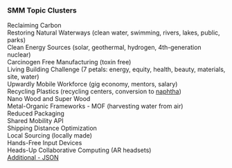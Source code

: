 ### SMM Topic Clusters

Reclaiming Carbon  
Restoring Natural Waterways  (clean water, swimming, rivers, lakes, public, parks)   
Clean Energy Sources  (solar, geothermal, hydrogen, 4th-generation nuclear)  
Carcinogen Free Manufacturing  (toxin free)  
Living Building Challenge  (7 petals: energy, equity, health, beauty, materials, site, water)  
Upwardly Mobile Workforce (gig economy, mentors, salary)  
Recycling Plastics (recycling centers, conversion to [naphtha](https://www.sciencedaily.com/releases/2019/02/190206131956.htm))  
Nano Wood and Super Wood  
Metal-Organic Frameworks - MOF (harvesting water from air)  
Reduced Packaging  
Shared Mobility API  
Shipping Distance Optimization  
Local Sourcing  (locally made)  
Hands-Free Input Devices  
Heads-Up Collaborative Computing  (AR headsets)  
[Additional - JSON](https://smmtool.app.cloud.gov/api/GAUSEEIO/indicators)